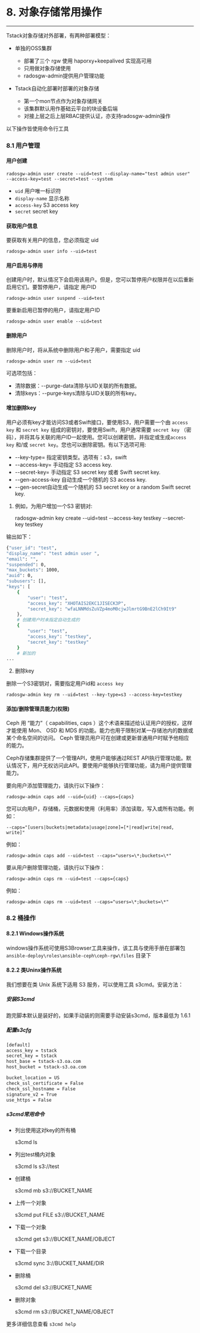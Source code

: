# 8. 对象存储常用操作
---


Tstack对象存储对外部署，有两种部署模型：

- 单独的OSS集群
    - 部署了三个 rgw 使用 haporxy+keepalived 实现高可用
    - 只用做对象存储使用
    - radosgw-admin提供用户管理功能

- Tstack自动化部署时部署的对象存储
    - 第一个mon节点作为对象存储网关
    - 该集群默认用作基础云平台的块设备后端
    - 对接上层之后上层RBAC提供认证，亦支持radosgw-admin操作

以下操作皆使用命令行工具

### 8.1 用户管理

#### 用户创建

    radosgw-admin user create --uid=test --display-name="test admin user" --access-key=test --secret=test --system

- `uid` 用户唯一标识符
- `display-name` 显示名称
- `access-key` S3 access key
- `secret` secret key

#### 获取用户信息

要获取有关用户的信息，您必须指定 uid

    radosgw-admin user info --uid=test

#### 用户启用与停用

创建用户时，默认情况下会启用该用户。但是，您可以暂停用户权限并在以后重新启用它们。要暂停用户，请指定 用户ID

    radosgw-admin user suspend --uid=test

要重新启用已暂停的用户，请指定用户ID

    radosgw-admin user enable --uid=test

#### 删除用户

删除用户时，将从系统中删除用户和子用户，需要指定 uid

    radosgw-admin user rm --uid=test

可选项包括：

- 清除数据：--purge-data清除与UID关联的所有数据。
- 清除keys：--purge-keys清除与UID关联的所有key。

#### 增加删除key

用户必须有key才能访问S3或者Swift接口，要使用S3，用户需要一个由 `access key` 和 `secret key` 组成的密钥对，要使用Swift，用户通常需要 `secret key` （密码），并将其与关联的用户ID一起使用。您可以创建密钥，并指定或生成`access key` 和/或 `secret key`。您也可以删除密钥。有以下选项可用:

- --key-type=<type> 指定密钥类型。选项有：s3，swift
- --access-key=<key> 手动指定 S3 access key.
- --secret-key=<key> 手动指定 S3 secret key 或者 Swift secret key.
- --gen-access-key 自动生成一个随机的 S3 access key.
- --gen-secret自动生成一个随机的 S3 secret key or a random Swift secret key.

1. 例如，为用户增加一个S3 密钥对:

    radosgw-admin key create --uid=test --access-key testkey  --secret-key testkey

输出如下：

```bash
{"user_id": "test",
"display_name": "test admin user ",
"email": "",
"suspended": 0,
"max_buckets": 1000,
"auid": 0,
"subusers": [],
"keys": [
    {
        "user": "test",
        "access_key": "XHOTAIS2EKC1JISECK3P",
        "secret_key": "wfaLNNMdsZuVZp4moM0cjwJlmrtG9BnE2lCh9It9"
    },
    # 创建用户时未指定自动生成的
    {
        "user": "test",
        "access_key": "testkey",
        "secret_key": "testkey"
    }
    # 新加的
...
```

2. 删除key

删除一个S3密钥对，需要指定用户id和 `access key`

    radosgw-admin key rm --uid=test --key-type=s3 --access-key=testkey

#### 添加/删除管理员能力(权限)

Ceph 用 “能力”（ capabilities, caps ）这个术语来描述给认证用户的授权，这样才能使用 Mon、 OSD 和 MDS 的功能。能力也用于限制对某一存储池内的数据或某个命名空间的访问。 Ceph 管理员用户可在创建或更新普通用户时赋予他相应的能力。

Ceph存储集群提供了一个管理API，使用户能够通过REST API执行管理功能。默认情况下，用户无权访问此API。要使用户能够执行管理功能，请为用户提供管理能力。

要向用户添加管理能力，请执行以下操作：

    radosgw-admin caps add --uid={uid} --caps={caps}

您可以向用户，存储桶，元数据和使用（利用率）添加读取，写入或所有功能。例如：

    --caps="[users|buckets|metadata|usage|zone]=[*|read|write|read, write]"

例如：

    radosgw-admin caps add --uid=test --caps="users=\*;buckets=\*"

要从用户删除管理功能，请执行以下操作：

    radosgw-admin caps rm --uid=test --caps={caps}

例如：

    radosgw-admin caps rm --uid=test --caps="users=\*;buckets=\*"

### 8.2 桶操作

#### 8.2.1 Windows操作系统

windows操作系统可使用S3Browser工具来操作，该工具与使用手册在部署包 `ansible-deploy\roles\ansible-ceph\ceph-rgw\files` 目录下

#### 8.2.2 类Uninx操作系统

我们想要在类 Unix 系统下适用 S3 服务，可以使用工具 s3cmd。安装方法：

##### 安装S3cmd

跑完脚本默认是装好的，如果手动装的则需要手动安装s3cmd，版本最低为 1.6.1

##### 配置s3cfg

```bash
[default]
access_key = tstack
secret_key = tstack
host_base = tstack-s3.oa.com
host_bucket = tstack-s3.oa.com

bucket_location = US
check_ssl_certificate = False
check_ssl_hostname = False
signature_v2 = True
use_https = False
```

##### s3cmd常用命令


- 列出使用这对key的所有桶

    s3cmd ls

- 列出test桶内对象

    s3cmd ls s3://test

- 创建桶

    s3cmd mb s3://BUCKET_NAME

- 上传一个对象

    s3cmd put FILE s3://BUCKET_NAME

- 下载一个对象

    s3cmd get s3://BUCKET_NAME/OBJECT

- 下载一个目录

    s3cmd sync 3://BUCKET_NAME/DIR

- 删除桶

    s3cmd del s3://BUCKET_NAME

- 删除对象

    s3cmd rm s3://BUCKET_NAME/OBJECT

更多详细信息查看 `s3cmd help`